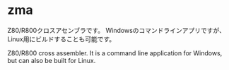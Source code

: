 # zma

Z80/R800クロスアセンブラです。
Windowsのコマンドラインアプリですが、Linux用にビルドすることも可能です。

Z80/R800 cross assembler.
It is a command line application for Windows, but can also be built for Linux.
